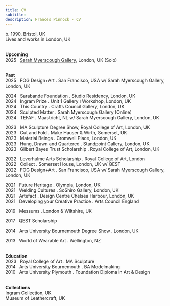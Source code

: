 ```yaml
---
title: CV
subtitle: 
description: Frances Pinnock - CV
---
```

  
b. 1990, Bristol, UK  
Lives and works in London, UK  
<br />  
 

**Upcoming**  
2025&nbsp;&nbsp;&nbsp;[Sarah Myerscough Gallery](https://www.sarahmyerscough.com/exhibitions/70-frances-pinnock-solo-show-gallery-solo-show-2025/), London, UK (Solo)  
<br />  

**Past**  
2025&nbsp;&nbsp;&nbsp;FOG Design+Art . San Francisco, USA w/ Sarah Myerscough Gallery, London, UK  

2024&nbsp;&nbsp;&nbsp;Sarabande Foundation . Studio Residency, London, UK  
2024&nbsp;&nbsp;&nbsp;Ingram Prize . Unit 1 Gallery ǀ Workshop, London, UK  
2024&nbsp;&nbsp;&nbsp;This Country . Crafts Council Gallery, London, UK  
2024&nbsp;&nbsp;&nbsp;Sculpted Matter . Sarah Myerscough Gallery (Online)  
2024&nbsp;&nbsp;&nbsp;TEFAF . Maastricht, NL w/ Sarah Myerscough Gallery, London, UK  

2023&nbsp;&nbsp;&nbsp;MA Sculpture Degree Show, Royal College of Art, London, UK  
2023&nbsp;&nbsp;&nbsp;Cut and Fold . Make Hauser & Wirth, Somerset, UK  
2023&nbsp;&nbsp;&nbsp;Material Beings . Cromwell Place, London, UK  
2023&nbsp;&nbsp;&nbsp;Hung, Drawn and Quartered . Standpoint Gallery, London, UK  
2023&nbsp;&nbsp;&nbsp;Gilbert Bayes Trust Scholarship . Royal College of Art, London, UK  

2022&nbsp;&nbsp;&nbsp;Leverhulme Arts Scholarship . Royal College of Art, London  
2022&nbsp;&nbsp;&nbsp;Collect . Somerset House, London, UK  w/ QEST  
2022&nbsp;&nbsp;&nbsp;FOG Design+Art . San Francisco, USA w/ Sarah Myerscough Gallery, London, UK  

2021&nbsp;&nbsp;&nbsp;Future Heritage . Olympia, London, UK  
2021&nbsp;&nbsp;&nbsp;Welding Cultures . SoShiro Gallery, London, UK  
2021&nbsp;&nbsp;&nbsp;Artefact . Design Centre Chelsea Harbour, London, UK  
2021&nbsp;&nbsp;&nbsp;Developing your Creative Practice . Arts Council England

2019&nbsp;&nbsp;&nbsp;Messums . London & Wiltshire, UK  

2017&nbsp;&nbsp;&nbsp;QEST Scholarship

2014&nbsp;&nbsp;&nbsp;Arts University Bournemouth Degree Show . London, UK  

2013&nbsp;&nbsp;&nbsp;World of Wearable Art . Wellington, NZ  
<br />  

**Education**  
2023&nbsp;&nbsp;&nbsp;Royal College of Art . MA Sculpture  
2014&nbsp;&nbsp;&nbsp;Arts University Bournemouth . BA Modelmaking  
2010&nbsp;&nbsp;&nbsp;Arts University Plymouth . Foundation Diploma in Art & Design  
<br />  

**Collections**  
Ingram Collection, UK  
Museum of Leathercraft, UK  




  










 



  










 











